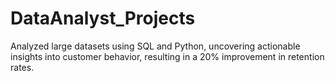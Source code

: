 # DataAnalyst_Projects
Analyzed large datasets using SQL and Python, uncovering actionable insights into customer behavior, resulting in a 20% improvement in retention rates.
